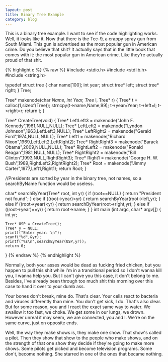 ```yaml
---
layout: post
title: Binary Tree Example
category: blog
---
```

This is a binary tree example. I want to see if the code highlighting works. Well, it looks like it. Now that there is the Tec-9, a crappy spray gun from South Miami. This gun is advertised as the most popular gun in American crime. Do you believe that shit? It actually says that in the little book that comes with it: the most popular gun in American crime. Like they're actually proud of that shit.

{% highlight c %}
{% raw %}
#include <stdio.h>
#include <stdlib.h>
#include <string.h>

typedef struct tree
{
	char name[100];
	int year;
	struct tree* left;
	struct tree* right;
} Tree;

Tree* makenode(char *Name, int Year, Tree* l, Tree* r)
{
	Tree* t = calloc(1,sizeof(Tree));
	strncpy(t->name,Name,99);
	t->year=Year;
	t->left=l;
	t->right=r;
	return t;
}


Tree* CreateTree(void)
{
	Tree* LeftLeft3 = makenode("John F. Kennedy",1961,NULL,NULL);
	Tree* LeftLeft2 = makenode("Lyndon Johnson",1963,LeftLeft3,NULL);
	Tree* LeftRight2 = makenode("Gerald Ford",1974,NULL,NULL);
	Tree* Left1 = makenode("Richard Nixon",1969,LeftLeft2,LeftRight2);
	Tree* RightRight3 = makenode("Barack Obama",2009,NULL,NULL);
	Tree* RightLeft2 = makenode("Ronald Reagan",1981,NULL,NULL);
	Tree* RightRight2 = makenode("Bill Clinton",1993,NULL,RightRight3);
	Tree* Right1 = makenode("George H. W. Bush",1989,RightLeft2,RightRight2);
	Tree* Root = makenode("Jimmy Carter",1977,Left1,Right1);
	return Root;
}

//Presidents are sorted by year in the binary tree, not names, so a searchByName function would be useless.

char* searchByYear(Tree* root, int yr)
{
	if (root==NULL) {
		return "President not found";
	}
	else if ((root->year)>yr) {
		return searchByYear(root->left,yr);
	}
	else if ((root->year)<yr) {
		return searchByYear(root->right,yr);
	}
	else if ((root->year)==yr) {
		return root->name;
	}
}
int main (int argc, char* argv[])
{
	int yr;

	Tree* USP = CreateTree();
	Tree* y = NULL;
	printf("Enter year: \n");
	scanf("%d",&yr);
	printf("%s\n",searchByYear(USP,yr));
	return 0;
}
{% endraw %}
{% endhighlight %}

Normally, both your asses would be dead as fucking fried chicken, but you happen to pull this shit while I'm in a transitional period so I don't wanna kill you, I wanna help you. But I can't give you this case, it don't belong to me. Besides, I've already been through too much shit this morning over this case to hand it over to your dumb ass.

Your bones don't break, mine do. That's clear. Your cells react to bacteria and viruses differently than mine. You don't get sick, I do. That's also clear. But for some reason, you and I react the exact same way to water. We swallow it too fast, we choke. We get some in our lungs, we drown. However unreal it may seem, we are connected, you and I. We're on the same curve, just on opposite ends.

Well, the way they make shows is, they make one show. That show's called a pilot. Then they show that show to the people who make shows, and on the strength of that one show they decide if they're going to make more shows. Some pilots get picked and become television programs. Some don't, become nothing. She starred in one of the ones that became nothing.
